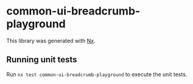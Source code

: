 # common-ui-breadcrumb-playground

This library was generated with [Nx](https://nx.dev).

## Running unit tests

Run `nx test common-ui-breadcrumb-playground` to execute the unit tests.
